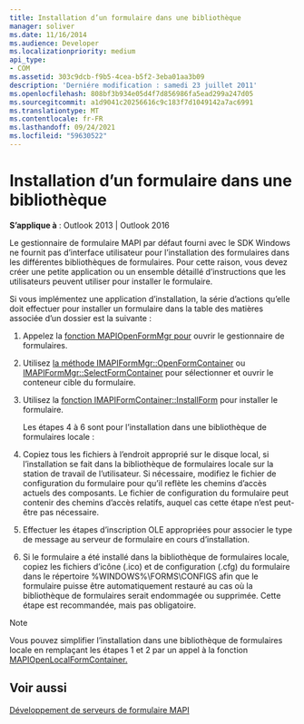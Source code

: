 ```yaml
---
title: Installation d’un formulaire dans une bibliothèque
manager: soliver
ms.date: 11/16/2014
ms.audience: Developer
ms.localizationpriority: medium
api_type:
- COM
ms.assetid: 303c9dcb-f9b5-4cea-b5f2-3eba01aa3b09
description: 'Derniére modification : samedi 23 juillet 2011'
ms.openlocfilehash: 808bf3b934e05d4f7d856986fa5ead299a247d05
ms.sourcegitcommit: a1d9041c20256616c9c183f7d1049142a7ac6991
ms.translationtype: MT
ms.contentlocale: fr-FR
ms.lasthandoff: 09/24/2021
ms.locfileid: "59630522"
---
```

# <a name="installing-a-form-into-a-library"></a>Installation d’un formulaire dans une bibliothèque

  
  
**S’applique à** : Outlook 2013 | Outlook 2016 
  
Le gestionnaire de formulaire MAPI par défaut fourni avec le SDK Windows ne fournit pas d’interface utilisateur pour l’installation des formulaires dans les différentes bibliothèques de formulaires. Pour cette raison, vous devez créer une petite application ou un ensemble détaillé d’instructions que les utilisateurs peuvent utiliser pour installer le formulaire.
  
Si vous implémentez une application d’installation, la série d’actions qu’elle doit effectuer pour installer un formulaire dans la table des matières associée d’un dossier est la suivante :
  
1. Appelez la [fonction MAPIOpenFormMgr pour](mapiopenformmgr.md) ouvrir le gestionnaire de formulaires. 
    
2. Utilisez [la méthode IMAPIFormMgr::OpenFormContainer](imapiformmgr-openformcontainer.md) ou [IMAPIFormMgr::SelectFormContainer](imapiformmgr-selectformcontainer.md) pour sélectionner et ouvrir le conteneur cible du formulaire. 
    
3. Utilisez la [fonction IMAPIFormContainer::InstallForm](imapiformcontainer-installform.md) pour installer le formulaire. 
    
    Les étapes 4 à 6 sont pour l’installation dans une bibliothèque de formulaires locale :
    
4. Copiez tous les fichiers à l’endroit approprié sur le disque local, si l’installation se fait dans la bibliothèque de formulaires locale sur la station de travail de l’utilisateur. Si nécessaire, modifiez le fichier de configuration du formulaire pour qu’il reflète les chemins d’accès actuels des composants. Le fichier de configuration du formulaire peut contenir des chemins d’accès relatifs, auquel cas cette étape n’est peut-être pas nécessaire.
    
5. Effectuer les étapes d’inscription OLE appropriées pour associer le type de message au serveur de formulaire en cours d’installation.
    
6. Si le formulaire a été installé dans la bibliothèque de formulaires locale, copiez les fichiers d’icône (.ico) et de configuration (.cfg) du formulaire dans le répertoire %WINDOWS%\FORMS\CONFIGS afin que le formulaire puisse être automatiquement restauré au cas où la bibliothèque de formulaires serait endommagée ou supprimée. Cette étape est recommandée, mais pas obligatoire.
    
> [!NOTE]
> Vous pouvez simplifier l’installation dans une bibliothèque de formulaires locale en remplaçant les étapes 1 et 2 par un appel à la fonction [MAPIOpenLocalFormContainer.](mapiopenlocalformcontainer.md) 
  
## <a name="see-also"></a>Voir aussi



[Développement de serveurs de formulaire MAPI](developing-mapi-form-servers.md)

